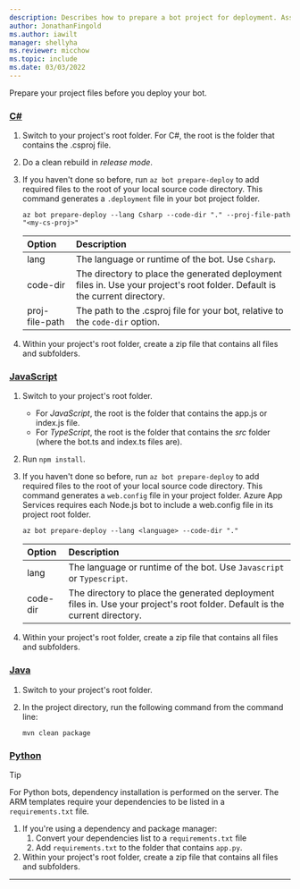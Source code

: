 ```yaml
---
description: Describes how to prepare a bot project for deployment. Assumes that the bot has already been provisioned in Azure.
author: JonathanFingold
ms.author: iawilt
manager: shellyha
ms.reviewer: micchow
ms.topic: include
ms.date: 03/03/2022
---
```


Prepare your project files before you deploy your bot.

### [C#](#tab/csharp)

1. Switch to your project's root folder. For C#, the root is the folder that contains the .csproj file.
1. Do a clean rebuild in _release mode_.
1. If you haven't done so before, run `az bot prepare-deploy` to add required files to the root of your local source code directory.
    This command generates a `.deployment` file in your bot project folder.

    ```azurecli
    az bot prepare-deploy --lang Csharp --code-dir "." --proj-file-path "<my-cs-proj>"
    ```

    | Option         | Description                                                                                                                 |
    |:---------------|:----------------------------------------------------------------------------------------------------------------------------|
    | lang           | The language or runtime of the bot. Use `Csharp`.                                                                           |
    | code-dir       | The directory to place the generated deployment files in. Use your project's root folder. Default is the current directory. |
    | proj-file-path | The path to the .csproj file for your bot, relative to the `code-dir` option.                                               |

1. Within your project's root folder, create a zip file that contains all files and subfolders.

### [JavaScript](#tab/javascript)

1. Switch to your project's root folder.
    - For _JavaScript_, the root is the folder that contains the app.js or index.js file.
    - For _TypeScript_, the root is the folder that contains the _src_ folder (where the bot.ts and index.ts files are).
1. Run `npm install`.
1. If you haven't done so before, run `az bot prepare-deploy` to add required files to the root of your local source code directory.
    This command generates a `web.config` file in your project folder.
    Azure App Services requires each Node.js bot to include a web.config file in its project root folder.

    ```azurecli
    az bot prepare-deploy --lang <language> --code-dir "."
    ```

    | Option   | Description                                                                                                                 |
    |:---------|:----------------------------------------------------------------------------------------------------------------------------|
    | lang     | The language or runtime of the bot. Use `Javascript` or `Typescript`.                                                       |
    | code-dir | The directory to place the generated deployment files in. Use your project's root folder. Default is the current directory. |

1. Within your project's root folder, create a zip file that contains all files and subfolders.

### [Java](#tab/java)

1. Switch to your project's root folder.
1. In the project directory, run the following command from the command line:

    ```console
    mvn clean package
    ````

### [Python](#tab/python)

> [!TIP]
> For Python bots, dependency installation is performed on the server.
> The ARM templates require your dependencies to be listed in a `requirements.txt` file.

1. If you're using a dependency and package manager:
    1. Convert your dependencies list to a `requirements.txt` file
    1. Add `requirements.txt` to the folder that contains `app.py`.
1. Within your project's root folder, create a zip file that contains all files and subfolders.

---
